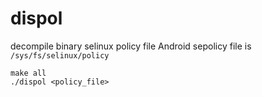 # dispol
decompile binary selinux policy file
Android sepolicy file is `/sys/fs/selinux/policy`
```
make all
./dispol <policy_file>
```
